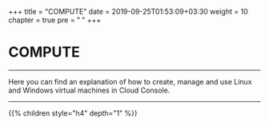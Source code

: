 +++
title = "COMPUTE"
date = 2019-09-25T01:53:09+03:30
weight = 10
chapter = true
pre = "<b>      </b>"
+++

# **COMPUTE**
____
Here you can find an explanation of how to create, manage and use Linux and Windows virtual machines in Cloud Console.
____

{{% children style="h4" depth="1" %}}



